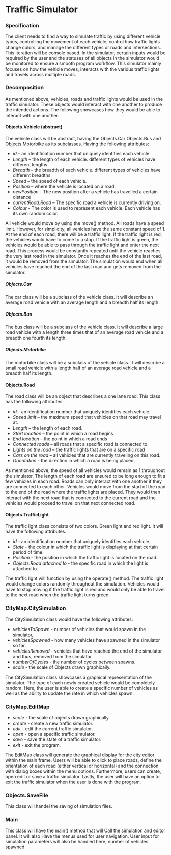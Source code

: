 # Traffic Simulator

### Specification
The client needs to find a way to simulate traffic by using different vehicle types, controlling the movement of each 
vehicle, control how traffic lights change colors, and manage the different types or roads and intersections. This 
iteration will be console based. In the simulator, certain inputs would be required by the user and the statuses of
all objects in the simulator would be monitored to ensure a smooth program workflow. This simulator mainly focuses on
how the vehicle moves, interacts with the various traffic lights and travels across multiple roads.

### Decomposition
As mentioned above, vehicles, roads and traffic lights would be used in the traffic simulator. These objects would 
interact with one another to produce the intended actions. The following showcases how they would be able to interact
with one another.

#### Objects.Vehicle (abstract)
The vehicle class will be abstract, having the Objects.Car Objects.Bus and Objects.Motorbike as its subclasses. Having the following attributes;
- *id* – an identification number that uniquely identifies each vehicle.
- *Length* – the length of each vehicle. different types of vehicles have different lengths
- *Breadth* – the breadth of each vehicle. different types of vehicles have different breadths
- *Speed* – the speed of each vehicle. 
- *Position* – where the vehicle is located on a road.
- *newPosition* - The new position after a vehicle has travelled a certain distance
- *currentRoad.Road* – The specific road a vehicle is currently driving on.
- *Colour* - The color is used to represent each vehicle. Each vehicle has its own random color. 

All vehicle would move by using the move() method. All roads have a speed limit. However, for simplicity, all vehicles 
have the same constant speed of 1. At the end of each road, there will be a traffic light. If the traffic light is red, 
the vehicles would have to come to a stop. If the traffic light is green, the vehicles would be able to pass through the
traffic light and enter the next road. This process would be constantly repeated until the vehicle reaches the very last
road in the simulator. Once it reaches the end of the last road, it would be removed from the simulator. The simulation
would end when all vehicles have reached the end of the last road and gets removed from the simulator.

##### Objects.Car
The car class will be a subclass of the vehicle class. It will describe an average road vehicle with an average length
and a breadth half its length.  

##### Objects.Bus
The bus class will be a subclass of the vehicle class. It will describe a large road vehicle with a length three times that
of an average road vehicle and a breadth one fourth its length.

##### Objects.Motorbike
The motorbike class will be a subclass of the vehicle class. It will describe a small road vehicle with a length half 
of an average road vehicle and a breadth half its length.


#### Objects.Road
The road class will be an object that describes a one lane road. This class has the following attributes:
- *id* - an identification number that uniquely identifies each vehicle.
- *Speed limit* – the maximum speed that vehicles on that road may travel at.
-	*Length* – the length of each road.
-	*Start location* – the point in which a road begins
-	*End location* – the point in which a road ends
-	*Connected roads* – all roads that a specific road is connected to.
-	*Lights on the road* – the traffic lights that are on a specific road
-	*Cars on the road* – all vehicles that are currently traveling on this road.
- *Orientation* - the direction in which a road is being placed.

As mentioned above, the speed of all vehicles would remain as 1 throughout the simulator. The length of each road are
ensured to be long enough to fit a few vehicles in each road. Roads can only interact with one another if they are connected
to each other. Vehicles would move from the start of the road to the end of the road where the traffic lights are placed.
They would then interact with the next road that is connected to the current road and the vehicles would proceed to travel
on that next connected road.


#### Objects.TrafficLight
The traffic light class consists of two colors. Green light and red light. It will have the following attributes.
- *id* - an identification number that uniquely identifies each vehicle.
- *State* - the colour in which the traffic light is displaying at that certain period of time.
- *Position* - the position in which the traffic light is located on the road.
- *Objects.Road attached to* - the specific road in which the light is attached to.

The traffic light will function by using the operate() method. The traffic light would change colors randomly throughout the 
simulation. Vehicles would have to stop moving if the traffic light is red and would only be able to travel to the next
road when the traffic light turns green.

### CityMap.CitySimulation
The CitySimulation class would have the following attributes:
- *vehiclesToSpawn* - number of vehicles that would spawn in the simulator,
- *vehiclesSpawned* - how many vehicles have spawned in the simulator so far.
- *vehiclesRemoved* - vehicles that have reached the end of the simulator and thus, removed from the simulator.
- *numberOfCycles* - the number of cycles between spawns.
- *scale* - the scale of Objects drawn graphically.

The CitySimulation class showcases a graphical representation of the simulator. The type of each newly created vehicle
would be completely random. Here, the user is able to create a specific number of vehicles as well as the ability to 
update the rate in which vehicles spawn.


### CityMap.EditMap
- *scale* - the scale of objects drawn graphically.
- *create* - create a new traffic simulator.
- *edit* - edit the current traffic simulator.
- *open* - open a specific traffic simulator.
- *save* - save the state of a traffic simulator.
- *exit* - exit the program.

The EditMap class will generate the graphical display for the city editor within the main frame. Users will be able to 
click to place roads, define the orientation of each road (either vertical or horizontal) and the connection with 
dialog boxes within the menu options. Furthermore, users can create, open edit or save a traffic simulator. Lastly, the 
user will have an option to exit the traffic simulator when the user is done with the program. 

### Objects.SaveFile
This class will handel the saving of simulation files. 

### Main
This class will have the main() method that will Call the simulation and editor panel. It will also Have the 
menus used for user navigation. User input for simulation parameters will also be handled here; number of vehicles 
spawned 
